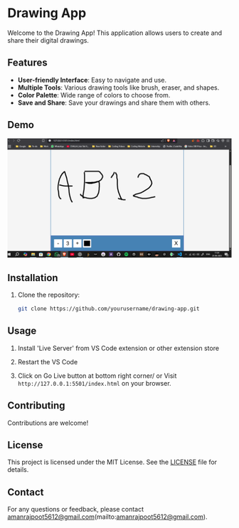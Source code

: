 # Drawing App

Welcome to the Drawing App! This application allows users to create and share their digital drawings.

## Features

- **User-friendly Interface**: Easy to navigate and use.
- **Multiple Tools**: Various drawing tools like brush, eraser, and shapes.
- **Color Palette**: Wide range of colors to choose from.
- **Save and Share**: Save your drawings and share them with others.

## Demo

<img src = "./public/Demo.png">

## Installation

1. Clone the repository:
    ```bash
    git clone https://github.com/yourusername/drawing-app.git
    ```

## Usage


1. Install 'Live Server' from VS Code extension or other extension store

2. Restart the VS Code

3. Click on Go Live button at bottom right corner/ or Visit ```http://127.0.0.1:5501/index.html``` on your browser.


## Contributing

Contributions are welcome!

## License

This project is licensed under the MIT License. See the [LICENSE](LICENSE) file for details.

## Contact

For any questions or feedback, please contact amanrajpoot5612@gmail.com(mailto:amanrajpoot5612@gmail.com).
